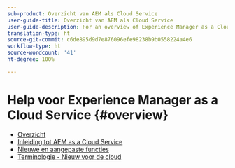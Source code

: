 ```yaml
---
sub-product: Overzicht van AEM als Cloud Service
user-guide-title: Overzicht van AEM als Cloud Service
user-guide-description: For an overview of Experience Manager as a Cloud service, including an introduction, terminology, etc., start here.
translation-type: ht
source-git-commit: c6de895d9d7e876096efe98238b9b0558224a4e6
workflow-type: ht
source-wordcount: '41'
ht-degree: 100%

---
```



# Help voor Experience Manager as a Cloud Service {#overview}

+ [Overzicht](/help/overview/home.md)
+ [Inleiding tot AEM as a Cloud Service](introduction.md)
+ [Nieuwe en aangepaste functies](what-is-new-and-different.md)
+ [Terminologie - Nieuw voor de cloud](terminology.md)
